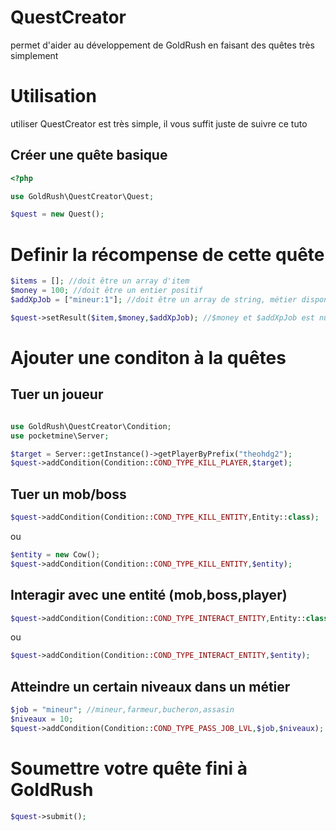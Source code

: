 # QuestCreator
permet d'aider au développement de GoldRush en faisant des quêtes très simplement

# Utilisation

utiliser QuestCreator est très simple, il vous suffit juste de suivre ce tuto

## Créer une quête basique
```php
<?php

use GoldRush\QuestCreator\Quest;

$quest = new Quest();
```

# Definir la récompense de cette quête

```php
$items = []; //doit être un array d'item
$money = 100; //doit être un entier positif
$addXpJob = ["mineur:1"]; //doit être un array de string, métier disponible: mineur,farmeur,assasin,bucheron

$quest->setResult($item,$money,$addXpJob); //$money et $addXpJob est nullable
```
# Ajouter une conditon à la quêtes

## Tuer un joueur
```php

use GoldRush\QuestCreator\Condition;
use pocketmine\Server;

$target = Server::getInstance()->getPlayerByPrefix("theohdg2");
$quest->addCondition(Condition::COND_TYPE_KILL_PLAYER,$target);
```

## Tuer un mob/boss
```php
$quest->addCondition(Condition::COND_TYPE_KILL_ENTITY,Entity::class);
```
ou 
```php
$entity = new Cow();
$quest->addCondition(Condition::COND_TYPE_KILL_ENTITY,$entity);
```

## Interagir avec une entité (mob,boss,player)
```php
$quest->addCondition(Condition::COND_TYPE_INTERACT_ENTITY,Entity::class);
```
ou
```php
$quest->addCondition(Condition::COND_TYPE_INTERACT_ENTITY,$entity);
```

## Atteindre un certain niveaux dans un métier

```php
$job = "mineur"; //mineur,farmeur,bucheron,assasin
$niveaux = 10;
$quest->addCondition(Condition::COND_TYPE_PASS_JOB_LVL,$job,$niveaux);
``` 

# Soumettre votre quête fini à GoldRush

```php
$quest->submit();
```
